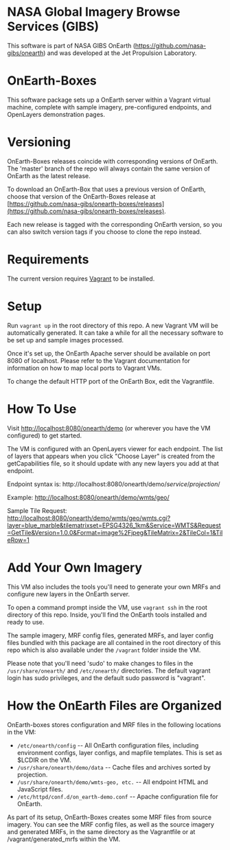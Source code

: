 NASA Global Imagery Browse Services (GIBS)
=======

This software is part of NASA GIBS OnEarth (https://github.com/nasa-gibs/onearth) and was developed at the Jet Propulsion Laboratory.

OnEarth-Boxes
================
This software package sets up a OnEarth server within a Vagrant virtual machine, complete with sample imagery, pre-configured endpoints, and OpenLayers demonstration pages.

Versioning
========

OnEarth-Boxes releases coincide with corresponding versions of OnEarth. The 'master' branch of the repo will always contain the same version of OnEarth as the latest release.

To download an OnEarth-Box that uses a previous version of OnEarth, choose that version of the OnEarth-Boxes release at [https://github.com/nasa-gibs/onearth-boxes/releases](https://github.com/nasa-gibs/onearth-boxes/releases).

Each new release is tagged with the corresponding OnEarth version, so you can also switch version tags if you choose to clone the repo instead.

Requirements
=======
The current version requires [Vagrant](https://www.vagrantup.com/) to be installed.

Setup
======
Run `vagrant up` in the root directory of this repo. A new Vagrant VM will be automatically generated. It can take a while for all the necessary software to be set up and sample images processed.

Once it's set up, the OnEarth Apache server should be available on port 8080 of localhost. Please refer to the Vagrant documentation for information on how to map local ports to Vagrant VMs.

To change the default HTTP port of the OnEarth Box, edit the Vagrantfile.

How To Use
====
Visit [http://localhost:8080/onearth/demo](http://localhost:8080/onearth/demo) (or wherever you have the VM configured) to get started.

The VM is configured with an OpenLayers viewer for each endpoint. The list of layers that appears when you click "Choose Layer" is created from the getCapabilities file, so it should update with any new layers you add at that endpoint.

Endpoint syntax is: http://localhost:8080/onearth/demo/*service*/*projection*/

Example: [http://localhost:8080/onearth/demo/wmts/geo/](http://localhost:8080/onearth/demo/wmts/geo/)

Sample Tile Request: [http://localhost:8080/onearth/demo/wmts/geo/wmts.cgi?layer=blue_marble&tilematrixset=EPSG4326_1km&Service=WMTS&Request=GetTile&Version=1.0.0&Format=image%2Fjpeg&TileMatrix=2&TileCol=1&TileRow=1
](http://localhost:8080/onearth/demo/wmts/geo/wmts.cgi?layer=blue_marble&tilematrixset=EPSG4326_1km&Service=WMTS&Request=GetTile&Version=1.0.0&Format=image%2Fjpeg&TileMatrix=2&TileCol=1&TileRow=1
)

Add Your Own Imagery
=====
This VM also includes the tools you'll need to generate your own MRFs and configure new layers in the OnEarth server.

To open a command prompt inside the VM, use `vagrant ssh` in the root directory of this repo. Inside, you'll find the OnEarth tools installed and ready to use.

The sample imagery, MRF config files, generated MRFs, and layer config files bundled with this package are all contained in the root directory of this repo which is also available under the `/vagrant` folder inside the VM.

Please note that you'll need 'sudo' to make changes to files in the `/usr/share/onearth/` and `/etc/onearth/` directories. The default vagrant login has sudo privileges, and the default sudo password is "vagrant".

How the OnEarth Files are Organized
=====
OnEarth-boxes stores configuration and MRF files in the following locations in the VM:

- `/etc/onearth/config` -- All OnEarth configuration files, including environment configs, layer configs, and mapfile templates. This is set as $LCDIR on the VM.
- `/usr/share/onearth/demo/data` -- Cache files and archives sorted by projection.
- `/usr/share/onearth/demo/wmts-geo, etc.` -- All endpoint HTML and JavaScript files.
-  `/etc/httpd/conf.d/on_earth-demo.conf` -- Apache configuration file for OnEarth.

As part of its setup, OnEarth-Boxes creates some MRF files from source imagery. You can see the MRF config files, as well as the source imagery and generated MRFs, in the same directory as the Vagrantfile or at /vagrant/generated_mrfs within the VM.
